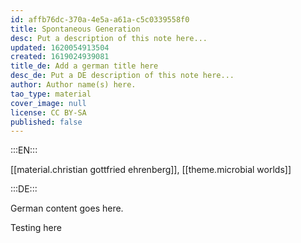 ```yaml
---
id: affb76dc-370a-4e5a-a61a-c5c0339558f0
title: Spontaneous Generation
desc: Put a description of this note here...
updated: 1620054913504
created: 1619024939081
title_de: Add a german title here
desc_de: Put a DE description of this note here...
author: Author name(s) here.
tao_type: material
cover_image: null
license: CC BY-SA
published: false
---
```


:::EN:::

[[material.christian gottfried ehrenberg]], [[theme.microbial worlds]]

:::DE:::

German content goes here.

Testing here
